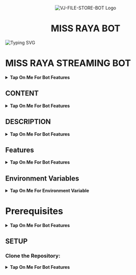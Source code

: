 <p align="center">
  <img src="" alt="VJ-FILE-STORE-BOT Logo">
</p>
<h1 align="center">
  MISS RAYA BOT
</h1>

![Typing SVG](https://readme-typing-svg.herokuapp.com/?lines=Welcome+To+MISS-RAYA-STREAMING+BOT;A+Highly+Advance+File+Store+Bot;Made+By+Yt-@TechRewindEditz!;With+Link+Conversion+Feature+Stream/Download+Link+Website+Movies+Streaming+Features;A+Bot+With+Fully+Advanced+Feature!;Thank+You!)
</p>

# MISS RAYA STREAMING BOT
<b><details><summary>Tap On Me For Bot Features</summary>
A Python-based bot to convert Terabox links to direct media download links and stream them using MXPlayer.
</b>
</details>

## CONTENT
<b><details><summary>Tap On Me For Bot Features</summary>
- [x]  Description
- [x]  Features
- [x]  Prerequisites
- [x]  Setup
- [x]  License
</b>
</details>


## DESCRIPTION
<b><details><summary>Tap On Me For Bot Features</summary>
The Terabox Link Converter Bot is a Python-based tool designed to convert Terabox file links into direct media download links. Additionally, it provides an option to stream the media directly using MXPlayer. This bot simplifies the process of accessing media files hosted on Terabox by generating direct links that can be easily shared or streamed.
</b>
</details>

## Features
<b><details><summary>Tap On Me For Bot Features</summary>
 
- [x] Link Conversion: 
Converts Terabox links to direct download links
- [x] MXPlayer Streaming: 
Offers an option to stream media files using MXPlayer.
- [x] User-Friendly: 
Simple command-line interface for easy operation.
- [x] Extensible: 
Modular code structure for easy enhancements and additional features
- [x] Website Moveis Streaming:
      Advance Features an to stream media files using Websites link of any Movies. (LIMITED URL)
      
- [x] INSTALL MYPLAYER
- [x] MORE FEATURES COMING SOON
</b>
</details>

## Environment Variables
<b><details><summary>Tap On Me For Environment Variable</summary>

- `API_ID` : Get From [my.telegram.org](https://my.telegram.org)
- `API_HASH` : Get From [my.telegram.org](https://my.telegram.org)
- `BOT_TOKEN` : Get From [BotFather](https://telegram.me/BotFather)
- `BOT_USERNAME` : Your Bot Username Without @
- `DB_URI` : Mongodb Database Url For Main Bot [Tutorial Watch Here](https://youtu.be/DAHRmFdw99o)
- `CLONE_DB_URI` : Mongodb Database Url For Clone Bot [Tutorial Watch Here](https://youtu.be/DAHRmFdw99o)
- `ADMINS` : It mean Admin/Owner Id For Broadcasting Message.
- `LOG_CHANNEL` : Log channel id start with -100xxxxxx
- `URL` : Your Server App Link With https:// and in last make sure one / is given.
- `AUTO_DELETE` : Time In Minutes
- `AUTO_DELETE_TIME` : Time In Seconds
- `PYTHON_VERSION` : This Variable Is Only For Render, Value IS `3.10.8`
- `PORT` : This Variable Is Only For Render, Value IS `8080` `8000`
</b>
</details>


# Prerequisites
<b><details><summary>Tap On Me For Bot Features</summary>
- [x]  Python 3.x
- [x]  pip (Python package installer)
- [x]  MXPlayer (installed on your system and added to the system PATH)
</b>
</details>

## SETUP
### Clone the Repository:
<b><details><summary>Tap On Me For Bot Features</summary>
- [x] sh
- [x] git clone https://github.com/YourUsername/terabox-link-converter-bot.git
cd terabox-link-converter-bot

- [x] Install Dependencies:
pip install -r requirements.txt

## USAGE
#### Run the Bot:
python src/main.py
<b><details><summary>Tap On Me For Bot Features</summary>
- [x]   Provide the Terabox Link:
When prompted, enter the Terabox link you want to convert.

- [x]  Get the Direct Download Link:
The bot will output the direct download link.

- [x]  Stream with MXPlayer (Optional):
After getting the direct download link, you can choose to stream the media with MXPlayer.
</b>
</details>

# Examples
<b><details><summary>Tap On Me For Bot Features</summary>
- [x]  Enter Terabox link: 
https://www.terabox.com/share/xxxxxx
- [x]  Direct download link: 
http://example.com/direct-download
- [x]  Do you want to stream this media with MXPlayer? (yes/no): yes
Streaming with MXPlayer...
</b>
</details>

## Modular Code Structure
<b><details><summary>Tap On Me For Bot Features</summary>
### 1. src/main.py:
    Main entry point of the bot.
### 2. src/converter.py:
    Contains the logic for converting Terabox links to direct download links.
### 3. src/mxplayer.py:
    Handles the functionality to stream media using MXPlayer.
</b>
</details>

## License
<b><details><summary>Tap On Me For Bot Features</summary>
This project is licensed under the MIT License.
</b>
</details>

## OWNER 
<b><details><summary>Tap On Me For Bot Features</summary>
 Written By [TechRewindEditz] 
[https://github.com/TechRewindEditz]

## ©️TechRewindEditz

</b>
</details>
 
 
